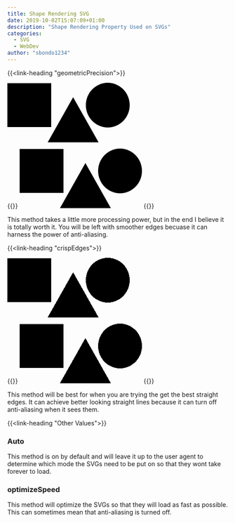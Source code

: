 ```yaml
---
title: Shape Rendering SVG
date: 2019-10-02T15:07:09+01:00
description: "Shape Rendering Property Used on SVGs"
categories:
  - SVG
  - WebDev
author: "sbondo1234"
---
```


{{<link-heading "geometricPrecision">}}

<div class="center">
  <svg width="279" height="136" viewBox="0 0 279 136" fill="none" xmlns="http://www.w3.org/2000/svg">
    <rect y="1" width="100" height="100" fill="black" shape-rendering="geometricPrecision"/>
    <path d="M150 33L208.024 135.75H91.9763L150 33Z" fill="black" shape-rendering="geometricPrecision"/>
    <ellipse cx="229" cy="51" rx="50" ry="51" fill="black" shape-rendering="geometricPrecision"/>
  </svg>
</div>

{{<highlight html>}}
<svg width="279" height="136" viewBox="0 0 279 136" fill="none" xmlns="http://www.w3.org/2000/svg">
  <rect y="1" width="100" height="100" fill="black" shape-rendering="geometricPrecision"/>
  <path d="M150 33L208.024 135.75H91.9763L150 33Z" fill="black" shape-rendering="geometricPrecision"/>
  <ellipse cx="229" cy="51" rx="50" ry="51" fill="black" shape-rendering="geometricPrecision"/>
</svg>
{{</highlight>}}

This method takes a little more processing power, but in the end I believe it is
totally worth it. You will be left with smoother edges becuase it can harness
the power of anti-aliasing.

{{<link-heading "crispEdges">}}

<div class="center">
  <svg width="279" height="136" viewBox="0 0 279 136" fill="none" xmlns="http://www.w3.org/2000/svg">
    <rect y="1" width="100" height="100" fill="black" shape-rendering="crispEdges"/>
    <path d="M150 33L208.024 135.75H91.9763L150 33Z" fill="black" shape-rendering="crispEdges"/>
    <ellipse cx="229" cy="51" rx="50" ry="51" fill="black" shape-rendering="crispEdges"/>
  </svg>
</div>

{{<highlight html>}}
<svg width="279" height="136" viewBox="0 0 279 136" fill="none" xmlns="http://www.w3.org/2000/svg">
  <rect y="1" width="100" height="100" fill="black" shape-rendering="crispEdges"/>
  <path d="M150 33L208.024 135.75H91.9763L150 33Z" fill="black" shape-rendering="crispEdges"/>
  <ellipse cx="229" cy="51" rx="50" ry="51" fill="black" shape-rendering="crispEdges"/>
</svg>
{{</highlight>}}

This method will be best for when you are trying the get the best straight edges.
It can achieve better looking straight lines because it can turn off anti-aliasing
when it sees them.

{{<link-heading "Other Values">}}

### Auto

This method is on by default and will leave it up to the user agent
to determine which mode the SVGs need to be put on so that they wont
take forever to load.

### optimizeSpeed

This method will optimize the SVGs so that they will load as fast as possible.
This can sometimes mean that anti-aliasing is turned off.
